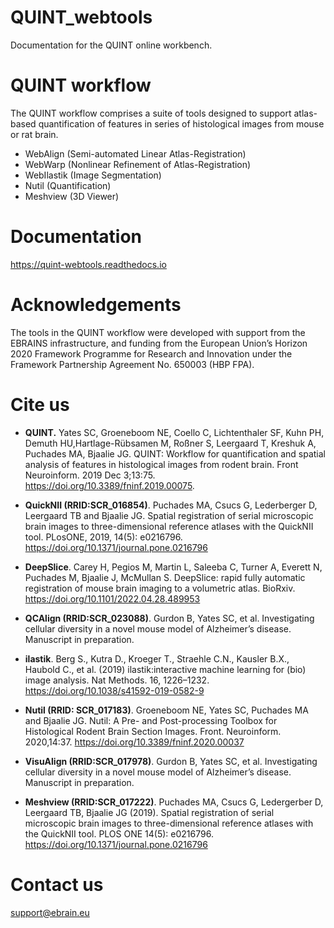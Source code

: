 # QUINT_webtools
Documentation for the QUINT online workbench. 

# QUINT workflow

The QUINT workflow comprises a suite of tools designed to support atlas-based quantification of features in series of histological images from mouse or rat brain.

- WebAlign (Semi-automated Linear Atlas-Registration)
- WebWarp (Nonlinear Refinement of Atlas-Registration) 
- WebIlastik (Image Segmentation)
- Nutil (Quantification)
- Meshview (3D Viewer)

# Documentation

https://quint-webtools.readthedocs.io

# Acknowledgements

The tools in the QUINT workflow were developed with support from the EBRAINS infrastructure, and funding from the European Union’s Horizon 2020 Framework Programme for Research and Innovation under the Framework Partnership Agreement No. 650003 (HBP FPA).

# Cite us

- **QUINT.** Yates SC, Groeneboom NE, Coello C, Lichtenthaler SF, Kuhn PH, Demuth HU,Hartlage-Rübsamen M, Roßner S, Leergaard T, Kreshuk A, Puchades MA, Bjaalie JG. QUINT: Workflow for quantification and spatial analysis of features in histological images from rodent brain. Front Neuroinform. 2019 Dec 3;13:75. https://doi.org/10.3389/fninf.2019.00075.

- **QuickNII (RRID:SCR_016854)**. Puchades MA, Csucs G, Lederberger D, Leergaard TB and Bjaalie JG. Spatial registration of serial microscopic brain images to three-dimensional reference atlases with the QuickNII tool. PLosONE, 2019, 14(5): e0216796. https://doi.org/10.1371/journal.pone.0216796

- **DeepSlice**. Carey H, Pegios M, Martin L, Saleeba C, Turner A, Everett N, Puchades M, Bjaalie J, McMullan S. DeepSlice: rapid fully automatic registration of mouse brain imaging to a volumetric atlas. BioRxiv. https://doi.org/10.1101/2022.04.28.489953

- **QCAlign (RRID:SCR_023088)**. Gurdon B, Yates SC, et al. Investigating cellular diversity in a novel mouse model of Alzheimer’s disease. Manuscript in preparation.

- **ilastik**. Berg S., Kutra D., Kroeger T., Straehle C.N., Kausler B.X., Haubold C., et al. (2019) ilastik:interactive machine learning for (bio) image analysis. Nat Methods. 16, 1226–1232. https://doi.org/10.1038/s41592-019-0582-9

- **Nutil (RRID: SCR_017183)**. Groeneboom NE, Yates SC, Puchades MA and Bjaalie JG. Nutil: A Pre- and Post-processing Toolbox for Histological Rodent Brain Section Images. Front. Neuroinform. 2020,14:37. https://doi.org/10.3389/fninf.2020.00037

- **VisuAlign (RRID:SCR_017978)**. Gurdon B, Yates SC, et al. Investigating cellular diversity in a novel mouse model of Alzheimer’s disease. Manuscript in preparation.

- **Meshview (RRID:SCR_017222)**. Puchades MA, Csucs G, Ledergerber D, Leergaard TB, Bjaalie JG (2019). Spatial registration of serial microscopic brain images to three-dimensional reference atlases with the QuickNII tool. PLOS ONE 14(5): e0216796. https://doi.org/10.1371/journal.pone.0216796

# Contact us

support@ebrain.eu
